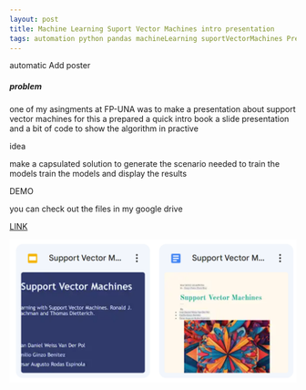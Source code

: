 ```yaml
---
layout: post
title: Machine Learning Suport Vector Machines intro presentation
tags: automation python pandas machineLearning suportVectorMachines Presentation
---
```

automatic Add poster

##### problem

one of my asingments at FP-UNA was to make a presentation about support vector machines
for this a prepared a quick intro book a slide presentation and a bit of code to show the algorithm in practive

idea

make a capsulated solution to generate the scenario needed to train the models
train the models and display the results

DEMO

you can check out the files in my google drive

[LINK](https://github.com/IvanWeissVanDerPolGH/Machine-learning)

![1695778956691](image/2023-09-26-Machine_Learning_tests/1695778956691.png)

